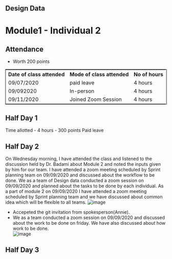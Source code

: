 ## Design Data
# Module1 - Individual 2

## Attendance
- Worth 200 points

<table style="width:100%;border: 1px solid black;">
<tr>
<th>Date of class attended</th>	
<th>Mode of class attended</th>
<th>No of hours</th>
</tr>
<tr>
<td>09/07/2020</td>
<td>paid leave</td>
<td>4 hours</td>
</tr>
<tr>
<td>09/092020</td>
<td>In-person</td>
<td> 4 hours</td>  
</tr>
<tr>
<td>09/11/2020</td>
<td>Joined Zoom Session</td>
<td> 4 hours</td>
</tr>
</table>

## Half Day 1
Time allotted - 4 hours - 300 points
Paid leave

## Half Day 2
On Wednesday morning, I have attended the class and listened to the discussion held by Dr. Badami about Module 2 and noted the inputs given by him for our team. I have attended a zoom meeting scheduled by Sprint planning team on 09/09/2020 and discussed about the workflow to be done. We as a team of Design data conducted a zoom session on 09/09/2020 and planned about the tasks to be done by each individual. As a part of module 2 on 09/09/2020 I have attended a zoom meeting scheduled by Sprint planning team and we have discussed about common idea which will be flexible to all teams.
![image](https://github.com/annie0sc/gdp_health_app/blob/master/Design%20Data/Contributions/Rohitha/Sprintplanning.PNG)
- Accepeted the git invitation from spokesperson(Annie).
- We as a team conducted a zoom session  on 09/09/2020 and discussed about the work to be done on friday. We have also discussed about how work to be done.  
![image](https://github.com/annie0sc/gdp_health_app/blob/master/Design%20Data/Contributions/Rohitha/Module2.PNG)

## Half Day 3
